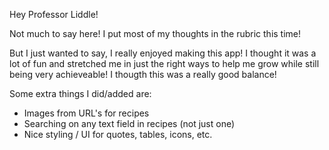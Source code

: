 Hey Professor Liddle!

Not much to say here! I put most of my thoughts in the rubric this time!

But I just wanted to say, I really enjoyed making this app! I thought it was a lot of fun and stretched me in just the right ways to help me grow while still being very achieveable! I thougth this was a really good balance!

Some extra things I did/added are:
- Images from URL's for recipes
- Searching on any text field in recipes (not just one)
- Nice styling / UI for quotes, tables, icons, etc.
